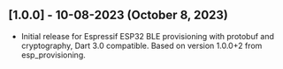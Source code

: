 ## [1.0.0] - 10-08-2023 (October 8, 2023)

* Initial release for Espressif ESP32 BLE provisioning with protobuf and 
  cryptography, Dart 3.0 compatible. Based on version 1.0.0+2 from 
  esp_provisioning.
